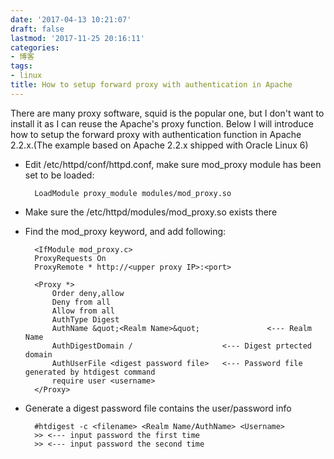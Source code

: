 ```yaml
---
date: '2017-04-13 10:21:07'
draft: false
lastmod: '2017-11-25 20:16:11'
categories:
- 博客
tags:
- linux
title: How to setup forward proxy with authentication in Apache
---
```


There are many proxy software, squid is the popular one, but I don't want to install it as I can reuse the Apache's proxy function. Below I will introduce how to setup the forward proxy with authentication function in Apache 2.2.x.(The example based on Apache 2.2.x shipped with Oracle Linux 6)

- Edit /etc/httpd/conf/httpd.conf, make sure mod_proxy module has been set to be loaded:

		LoadModule proxy_module modules/mod_proxy.so

- Make sure the /etc/httpd/modules/mod_proxy.so exists there
- Find the mod_proxy keyword, and add following:

		<IfModule mod_proxy.c>
		ProxyRequests On
		ProxyRemote * http://<upper proxy IP>:<port>
		
		<Proxy *>
		    Order deny,allow
		    Deny from all
		    Allow from all
		    AuthType Digest
		    AuthName &quot;<Realm Name>&quot;               <--- Realm Name
		    AuthDigestDomain /                    <--- Digest prtected domain
		    AuthUserFile <digest password file>   <--- Password file generated by htdigest command
		    require user <username>
		</Proxy>


- Generate a digest password file contains the user/password info

		#htdigest -c <filename> <Realm Name/AuthName> <Username>
		>> <--- input password the first time
		>> <--- input password the second time